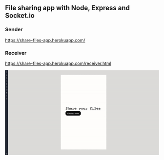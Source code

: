 ## File sharing app with Node, Express and Socket.io

### Sender

https://share-files-app.herokuapp.com/

### Receiver

https://share-files-app.herokuapp.com/receiver.html

![file-sharing](./file-sharing.gif)
